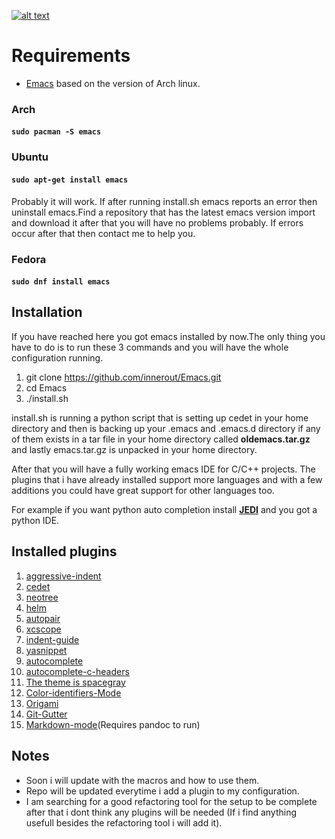 [![alt text](https://img.shields.io/badge/built%20with-Emacs-800080.svg "Emacs")](https://www.gnu.org/software/emacs/)

# Requirements 
* [Emacs](https://www.archlinux.org/packages/extra/i686/emacs/) based on the version of Arch linux.

### Arch

#### ```sudo pacman -S emacs```

### Ubuntu

#### ```sudo apt-get install emacs```
Probably it will work.
If after running install.sh emacs reports an error then uninstall emacs.Find a repository that has the latest emacs version import and download it after that you will have no problems probably.
If errors occur after that then contact me to help you.


### Fedora


#### ```sudo dnf install emacs```

## Installation

If you have reached here you got emacs installed by now.The only thing you have to do is to run these 3 commands and you will have the whole configuration running.

1. git clone https://github.com/innerout/Emacs.git
2. cd Emacs
3. ./install.sh

install.sh is running a python script that is setting up cedet in your home directory and then is backing up your .emacs and .emacs.d directory if any of them exists in a tar file in your home directory called **oldemacs.tar.gz** and lastly emacs.tar.gz is unpacked in your home directory.

After that you will have a fully working emacs IDE for C/C++ projects.
The plugins that i have already installed support more languages and with a few additions you could have great support for other languages too.

For example if you want python auto completion install **[JEDI](https://github.com/tkf/emacs-jedi)** and you got a python IDE.

## Installed plugins
1. [aggressive-indent](https://github.com/Malabarba/aggressive-indent-mode)
2. [cedet](http://cedet.sourceforge.net/)
3. [neotree](https://github.com/jaypei/emacs-neotree)
4. [helm](https://github.com/emacs-helm/helm)
5. [autopair](https://github.com/joaotavora/autopair)
6. [xcscope](https://github.com/dkogan/xcscope.el)
7. [indent-guide](https://github.com/zk-phi/indent-guide)
8. [yasnippet](https://github.com/joaotavora/yasnippet)
9. [autocomplete](https://github.com/auto-complete/auto-complete)
10. [autocomplete-c-headers](https://github.com/mooz/auto-complete-c-headers)
11. [The theme is spacegray](https://github.com/bruce/emacs-spacegray-theme)
12. [Color-identifiers-Mode](https://github.com/ankurdave/color-identifiers-mode)
13. [Origami](https://github.com/gregsexton/origami.el)
14. [Git-Gutter](https://github.com/syohex/emacs-git-gutter)
15. [Markdown-mode](https://jblevins.org/projects/markdown-mode/)(Requires pandoc to run)

## Notes
* Soon i will update with the macros and how to use them.
* Repo will be updated everytime i add a plugin to my configuration.
* I am searching for a good refactoring tool for the setup to be complete 
  after that i dont think any plugins will be needed (If i find anything usefull besides the refactoring tool i will add it).
